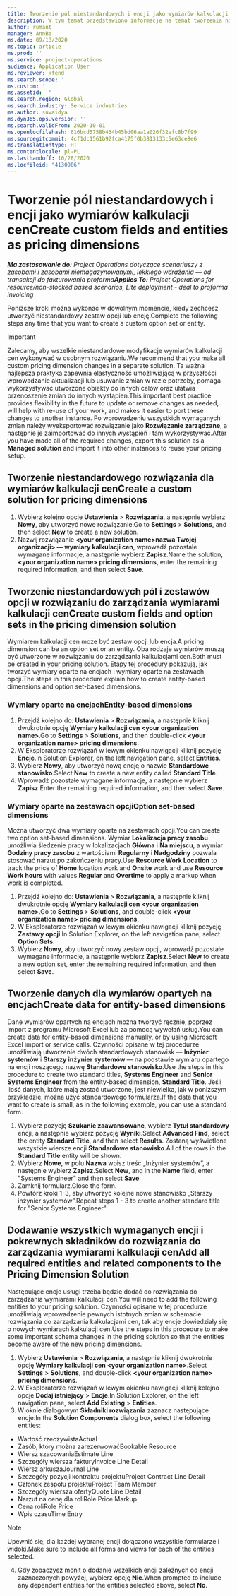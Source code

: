 ```yaml
---
title: Tworzenie pól niestandardowych i encji jako wymiarów kalkulacji cen
description: W tym temat przedstawiono informacje na temat tworzenia niestandardowych zestawów opcji lub encji.
author: rumant
manager: AnnBe
ms.date: 09/18/2020
ms.topic: article
ms.prod: ''
ms.service: project-operations
audience: Application User
ms.reviewer: kfend
ms.search.scope: ''
ms.custom: ''
ms.assetid: ''
ms.search.region: Global
ms.search.industry: Service industries
ms.author: suvaidya
ms.dyn365.ops.version: ''
ms.search.validFrom: 2020-10-01
ms.openlocfilehash: 616bcd5758b434b45bd06aa1a026f32efc8b7f99
ms.sourcegitcommit: 4cf1dc1561b92fca4175f0b3813133c5e63ce8e6
ms.translationtype: HT
ms.contentlocale: pl-PL
ms.lasthandoff: 10/28/2020
ms.locfileid: "4130906"
---
```

# <a name="create-custom-fields-and-entities-as-pricing-dimensions"></a><span data-ttu-id="05103-103">Tworzenie pól niestandardowych i encji jako wymiarów kalkulacji cen</span><span class="sxs-lookup"><span data-stu-id="05103-103">Create custom fields and entities as pricing dimensions</span></span>

<span data-ttu-id="05103-104">_**Ma zastosowanie do:** Project Operations dotyczące scenariuszy z zasobami i zasobami niemagazynowanymi, lekkiego wdrażania — od transakcji do fakturowania proforma_</span><span class="sxs-lookup"><span data-stu-id="05103-104">_**Applies To:** Project Operations for resource/non-stocked based scenarios, Lite deployment - deal to proforma invoicing_</span></span>

<span data-ttu-id="05103-105">Poniższe kroki można wykonać w dowolnym momencie, kiedy zechcesz utworzyć niestandardowy zestaw opcji lub encję.</span><span class="sxs-lookup"><span data-stu-id="05103-105">Complete the following steps any time that you want to create a custom option set or entity.</span></span>

> [!IMPORTANT]
> <span data-ttu-id="05103-106">Zalecamy, aby wszelkie niestandardowe modyfikacje wymiarów kalkulacji cen wykonywać w osobnym rozwiązaniu.</span><span class="sxs-lookup"><span data-stu-id="05103-106">We recommend that you make all custom pricing dimension changes in a separate solution.</span></span> <span data-ttu-id="05103-107">Ta ważna najlepsza praktyka zapewnia elastyczność umożliwiającą w przyszłości wprowadzanie aktualizacji lub usuwanie zmian w razie potrzeby, pomaga wykorzystywać utworzone obiekty do innych celów oraz ułatwia przenoszenie zmian do innych wystąpień.</span><span class="sxs-lookup"><span data-stu-id="05103-107">This important best practice provides flexibility in the future to update or remove changes as needed, will help with re-use of your work, and makes it easier to port these changes to another instance.</span></span> <span data-ttu-id="05103-108">Po wprowadzeniu wszystkich wymaganych zmian należy wyeksportować rozwiązanie jako **Rozwiązanie zarządzane**, a następnie je zaimportować do innych wystąpień i tam wykorzystywać.</span><span class="sxs-lookup"><span data-stu-id="05103-108">After you have made all of the required changes, export this solution as a **Managed solution** and import it into other instances to reuse your pricing setup.</span></span>


## <a name="create-a-custom-solution-for-pricing-dimensions"></a><span data-ttu-id="05103-109">Tworzenie niestandardowego rozwiązania dla wymiarów kalkulacji cen</span><span class="sxs-lookup"><span data-stu-id="05103-109">Create a custom solution for pricing dimensions</span></span>
1. <span data-ttu-id="05103-110">Wybierz kolejno opcje **Ustawienia** > **Rozwiązania**, a następnie wybierz **Nowy**, aby utworzyć nowe rozwiązanie.</span><span class="sxs-lookup"><span data-stu-id="05103-110">Go to **Settings** > **Solutions**, and then select **New** to create a new solution.</span></span> 
2. <span data-ttu-id="05103-111">Nazwij rozwiązanie **\<your organization name>nazwa Twojej organizacji> — wymiary kalkulacji cen**, wprowadź pozostałe wymagane informacje, a następnie wybierz **Zapisz**.</span><span class="sxs-lookup"><span data-stu-id="05103-111">Name the solution, **\<your organization name> pricing dimensions**, enter the remaining required information, and then select **Save**.</span></span>
  
## <a name="create-custom-fields-and-option-sets-in-the-pricing-dimension-solution"></a><span data-ttu-id="05103-112">Tworzenie niestandardowych pól i zestawów opcji w rozwiązaniu do zarządzania wymiarami kalkulacji cen</span><span class="sxs-lookup"><span data-stu-id="05103-112">Create custom fields and option sets in the pricing dimension solution</span></span>

<span data-ttu-id="05103-113">Wymiarem kalkulacji cen może być zestaw opcji lub encja.</span><span class="sxs-lookup"><span data-stu-id="05103-113">A pricing dimension can be an option set or an entity.</span></span> <span data-ttu-id="05103-114">Oba rodzaje wymiarów muszą być utworzone w rozwiązaniu do zarządzania kalkulacjami cen.</span><span class="sxs-lookup"><span data-stu-id="05103-114">Both must be created in your pricing solution.</span></span> <span data-ttu-id="05103-115">Etapy tej procedury pokazują, jak tworzyć wymiary oparte na encjach i wymiary oparte na zestawach opcji.</span><span class="sxs-lookup"><span data-stu-id="05103-115">The steps in this procedure explain how to create entity-based dimensions and option set-based dimensions.</span></span>

### <a name="entity-based-dimensions"></a><span data-ttu-id="05103-116">Wymiary oparte na encjach</span><span class="sxs-lookup"><span data-stu-id="05103-116">Entity-based dimensions</span></span>

1. <span data-ttu-id="05103-117">Przejdź kolejno do: **Ustawienia** > **Rozwiązania**, a następnie kliknij dwukrotnie opcję **Wymiary kalkulacji cen \<your organization name>**.</span><span class="sxs-lookup"><span data-stu-id="05103-117">Go to **Settings** > **Solutions**, and then double-click **\<your organization name> pricing dimensions**.</span></span>
2. <span data-ttu-id="05103-118">W Eksploratorze rozwiązań w lewym okienku nawigacji kliknij pozycję **Encje**.</span><span class="sxs-lookup"><span data-stu-id="05103-118">In Solution Explorer, on the left navigation pane, select **Entities**.</span></span>
3. <span data-ttu-id="05103-119">Wybierz **Nowy**, aby utworzyć nową encję o nazwie **Standardowe stanowisko**.</span><span class="sxs-lookup"><span data-stu-id="05103-119">Select **New** to create a new entity called **Standard Title**.</span></span> 
4. <span data-ttu-id="05103-120">Wprowadź pozostałe wymagane informacje, a następnie wybierz **Zapisz**.</span><span class="sxs-lookup"><span data-stu-id="05103-120">Enter the remaining required information, and then select **Save**.</span></span>


### <a name="option-set-based-dimensions"></a><span data-ttu-id="05103-121">Wymiary oparte na zestawach opcji</span><span class="sxs-lookup"><span data-stu-id="05103-121">Option set-based dimensions</span></span> 
<span data-ttu-id="05103-122">Można utworzyć dwa wymiary oparte na zestawach opcji.</span><span class="sxs-lookup"><span data-stu-id="05103-122">You can create two option set-based dimensions.</span></span> <span data-ttu-id="05103-123">Wymiar **Lokalizacja pracy zasobu** umożliwia śledzenie pracy w lokalizacjach **Główna** i **Na miejscu**, a wymiar **Godziny pracy zasobu** z wartościami **Regularny** i **Nadgodziny** pozwala stosować narzut po zakończeniu pracy.</span><span class="sxs-lookup"><span data-stu-id="05103-123">Use **Resource Work Location** to track the price of **Home** location work and **Onsite** work and use **Resource Work hours** with values **Regular** and **Overtime** to apply a markup when work is completed.</span></span>


1. <span data-ttu-id="05103-124">Przejdź kolejno do: **Ustawienia** > **Rozwiązania**, a następnie kliknij dwukrotnie opcję **Wymiary kalkulacji cen \<your organization name>**.</span><span class="sxs-lookup"><span data-stu-id="05103-124">Go to **Settings** > **Solutions**, and double-click  **\<your organization name> pricing dimensions**.</span></span> 
2. <span data-ttu-id="05103-125">W Eksploratorze rozwiązań w lewym okienku nawigacji kliknij pozycję **Zestawy opcji**.</span><span class="sxs-lookup"><span data-stu-id="05103-125">In Solution Explorer, on the left navigation pane, select  **Option Sets**.</span></span> 
3. <span data-ttu-id="05103-126">Wybierz **Nowy**, aby utworzyć nowy zestaw opcji, wprowadź pozostałe wymagane informacje, a następnie wybierz **Zapisz**.</span><span class="sxs-lookup"><span data-stu-id="05103-126">Select **New** to create a new option set, enter the remaining required information, and then select **Save**.</span></span>

## <a name="create-data-for-entity-based-dimensions"></a><span data-ttu-id="05103-127">Tworzenie danych dla wymiarów opartych na encjach</span><span class="sxs-lookup"><span data-stu-id="05103-127">Create data for entity-based dimensions</span></span>

<span data-ttu-id="05103-128">Dane wymiarów opartych na encjach można tworzyć ręcznie, poprzez import z programu Microsoft Excel lub za pomocą wywołań usług.</span><span class="sxs-lookup"><span data-stu-id="05103-128">You can create data for entity-based dimensions manually, or by using Microsoft Excel import or service calls.</span></span> <span data-ttu-id="05103-129">Czynności opisane w tej procedurze umożliwiają utworzenie dwóch standardowych stanowisk — **Inżynier systemów** i **Starszy inżynier systemów** — na podstawie wymiaru opartego na encji noszącego nazwę **Standardowe stanowisko**.</span><span class="sxs-lookup"><span data-stu-id="05103-129">Use the steps in this procedure to create two standard titles, **Systems Engineer** and **Senior Systems Engineer** from the entity-based dimension, **Standard Title**.</span></span> <span data-ttu-id="05103-130">Jeśli ilość danych, które mają zostać utworzone, jest niewielka, jak w poniższym przykładzie, można użyć standardowego formularza.</span><span class="sxs-lookup"><span data-stu-id="05103-130">If the data that you want to create is small, as in the following example, you can use a standard form.</span></span>

1. <span data-ttu-id="05103-131">Wybierz pozycję **Szukanie zaawansowane**, wybierz **Tytuł standardowy** encji, a następnie wybierz pozycję **Wyniki**.</span><span class="sxs-lookup"><span data-stu-id="05103-131">Select **Advanced Find**, select the entity **Standard Title**, and then select **Results**.</span></span> <span data-ttu-id="05103-132">Zostaną wyświetlone wszystkie wiersze encji **Standardowe stanowisko**.</span><span class="sxs-lookup"><span data-stu-id="05103-132">All of the rows in the **Standard Title** entity will be shown.</span></span>
2. <span data-ttu-id="05103-133">Wybierz **Nowe**, w polu **Nazwa** wpisz treść „Inżynier systemów”, a następnie wybierz **Zapisz**.</span><span class="sxs-lookup"><span data-stu-id="05103-133">Select **New**, and in the **Name** field, enter "Systems Engineer" and then select **Save**.</span></span>
3. <span data-ttu-id="05103-134">Zamknij formularz.</span><span class="sxs-lookup"><span data-stu-id="05103-134">Close the form.</span></span> 
4. <span data-ttu-id="05103-135">Powtórz kroki 1–3, aby utworzyć kolejne nowe stanowisko „Starszy inżynier systemów”.</span><span class="sxs-lookup"><span data-stu-id="05103-135">Repeat steps 1 - 3 to create another standard title for "Senior Systems Engineer".</span></span>

## <a name="add-all-required-entities-and-related-components-to-the-pricing-dimension-solution"></a><span data-ttu-id="05103-136">Dodawanie wszystkich wymaganych encji i pokrewnych składników do rozwiązania do zarządzania wymiarami kalkulacji cen</span><span class="sxs-lookup"><span data-stu-id="05103-136">Add all required entities and related components to the Pricing Dimension Solution</span></span>
<span data-ttu-id="05103-137">Następujące encje usługi trzeba będzie dodać do rozwiązania do zarządzania wymiarami kalkulacji cen.</span><span class="sxs-lookup"><span data-stu-id="05103-137">You will need to add the following entities to your pricing solution.</span></span> <span data-ttu-id="05103-138">Czynności opisane w tej procedurze umożliwiają wprowadzenie pewnych istotnych zmian w schemacie rozwiązania do zarządzania kalkulacjami cen, tak aby encje dowiedziały się o nowych wymiarach kalkulacji cen.</span><span class="sxs-lookup"><span data-stu-id="05103-138">Use the steps in this procedure to make some important schema changes in the pricing solution so that the entities become aware of the new pricing dimensions.</span></span>

1. <span data-ttu-id="05103-139">Wybierz **Ustawienia** > **Rozwiązania**, a następnie kliknij dwukrotnie opcję **Wymiary kalkulacji cen \<your organization name>**.</span><span class="sxs-lookup"><span data-stu-id="05103-139">Select **Settings** > **Solutions**, and double-click **\<your organization name> pricing dimensions**.</span></span> 
2. <span data-ttu-id="05103-140">W Eksploratorze rozwiązań w lewym okienku nawigacji kliknij kolejno opcje **Dodaj istniejący** > **Encje**.</span><span class="sxs-lookup"><span data-stu-id="05103-140">In Solution Explorer, on the left navigation pane, select **Add Existing** > **Entities**.</span></span>
3. <span data-ttu-id="05103-141">W oknie dialogowym **Składniki rozwiązania** zaznacz następujące encje:</span><span class="sxs-lookup"><span data-stu-id="05103-141">In the **Solution Components** dialog box, select the following entities:</span></span>

  - <span data-ttu-id="05103-142">Wartość rzeczywista</span><span class="sxs-lookup"><span data-stu-id="05103-142">Actual</span></span>
  - <span data-ttu-id="05103-143">Zasób, który można zarezerwować</span><span class="sxs-lookup"><span data-stu-id="05103-143">Bookable Resource</span></span>
  - <span data-ttu-id="05103-144">Wiersz szacowania</span><span class="sxs-lookup"><span data-stu-id="05103-144">Estimate Line</span></span>
  - <span data-ttu-id="05103-145">Szczegóły wiersza faktury</span><span class="sxs-lookup"><span data-stu-id="05103-145">Invoice Line Detail</span></span>
  - <span data-ttu-id="05103-146">Wiersz arkusza</span><span class="sxs-lookup"><span data-stu-id="05103-146">Journal Line</span></span>
  - <span data-ttu-id="05103-147">Szczegóły pozycji kontraktu projektu</span><span class="sxs-lookup"><span data-stu-id="05103-147">Project Contract Line Detail</span></span>
  - <span data-ttu-id="05103-148">Członek zespołu projektu</span><span class="sxs-lookup"><span data-stu-id="05103-148">Project Team Member</span></span>
  - <span data-ttu-id="05103-149">Szczegóły wiersza oferty</span><span class="sxs-lookup"><span data-stu-id="05103-149">Quote Line Detail</span></span>
  - <span data-ttu-id="05103-150">Narzut na cenę dla roli</span><span class="sxs-lookup"><span data-stu-id="05103-150">Role Price Markup</span></span>
  - <span data-ttu-id="05103-151">Cena roli</span><span class="sxs-lookup"><span data-stu-id="05103-151">Role Price</span></span> 
  - <span data-ttu-id="05103-152">Wpis czasu</span><span class="sxs-lookup"><span data-stu-id="05103-152">Time Entry</span></span> 


> [!NOTE]
> <span data-ttu-id="05103-153">Upewnić się, dla każdej wybranej encji dołączono wszystkie formularze i widoki.</span><span class="sxs-lookup"><span data-stu-id="05103-153">Make sure to include all forms and views for each of the entities selected.</span></span>

4. <span data-ttu-id="05103-154">Gdy zobaczysz monit o dodanie wszelkich encji zależnych od encji zaznaczonych powyżej, wybierz opcję **Nie**.</span><span class="sxs-lookup"><span data-stu-id="05103-154">When prompted to include any dependent entities for the entities selected above, select **No**.</span></span>

